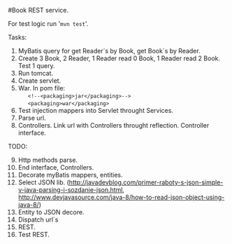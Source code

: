 #Book REST service.

For test logic run '`mvn test`'.


Tasks:

1. MyBatis query for get Reader\`s by Book, get Book`s by Reader.
2. Create 3 Book, 2 Reader, 1 Reader read 0 Book, 1 Reader read 2 Book. Test 1 query. 
3. Run tomcat.
4. Create servlet.
5. War.
In pom file: <br/>
`	<!--<packaging>jar</packaging>-->`<br/>
`	<packaging>war</packaging>`
6. Test injection mappers into Servlet throught Services.
7. Parse url.
8. Controllers. Link url with Controllers throught reflection.
Controller interface.

TODO:

9. Http methods parse.
10. End interface, Controllers.
11. Decorate myBatis mappers, entities.
12. Select JSON lib. 
(http://javadevblog.com/primer-raboty-s-json-simple-v-java-parsing-i-sozdanie-json.html,
http://www.devjavasource.com/java-8/how-to-read-json-object-using-java-8/)
13. Entity to JSON decore.
14. Dispatch url\`s
15. REST.
16. Test REST.
